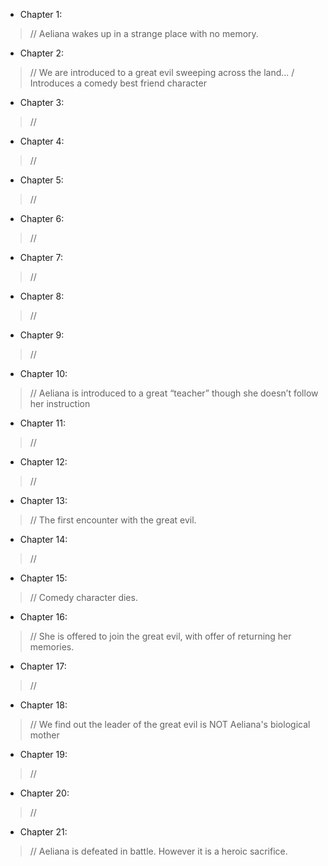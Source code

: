 

* Chapter 1:
>   // Aeliana wakes up in a strange place with no memory.

* Chapter 2:
>   // We are introduced to a great evil sweeping across the land... / Introduces a comedy best friend character

* Chapter 3:
>   //

* Chapter 4:
>   // 

* Chapter 5:
>   //

* Chapter 6:
>   //

* Chapter 7:
>   //

* Chapter 8:
>   //

* Chapter 9:
>   //

* Chapter 10:
>    // Aeliana is introduced to a great “teacher” though she doesn’t follow her instruction

* Chapter 11:
>   //

* Chapter 12:
>   //

* Chapter 13:
>   // The first encounter with the great evil.

* Chapter 14:
>   //

* Chapter 15:
>   // Comedy character dies.

* Chapter 16:
>   // She is offered to join the great evil, with offer of returning her memories.

* Chapter 17: 
>   //

* Chapter 18:
>   // We find out the leader of the great evil is NOT Aeliana's biological mother

* Chapter 19: 
>   //

* Chapter 20: 
>   //

* Chapter 21:
>   // Aeliana is defeated in battle. However it is a heroic sacrifice.